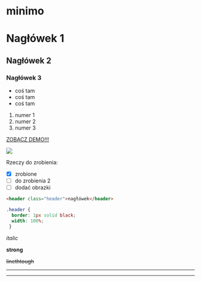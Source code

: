 # minimo

# Nagłówek 1
## Nagłówek 2
### Nagłówek 3

- coś tam
- coś tam
- coś tam

1. numer 1
2. numer 2
3. numer 3

[ZOBACZ DEMO!!!](https://annapralat.github.io/minimo/)

![](https://images.pexels.com/photos/891252/pexels-photo-891252.jpeg?auto=compress&cs=tinysrgb&dpr=2&h=750&w=1260)

Rzeczy do zrobienia:
- [x] zrobione
- [ ] do zrobienia 2
- [ ] dodać obrazki

```html
<header class="header">nagłówek</header>
```
```css
.header {
  border: 1px solid black;
  width: 100%;
 }
 ```
 
 *italic*
 
 **strong**
 
~~linethtough~~ 

 ---
 
 ___
